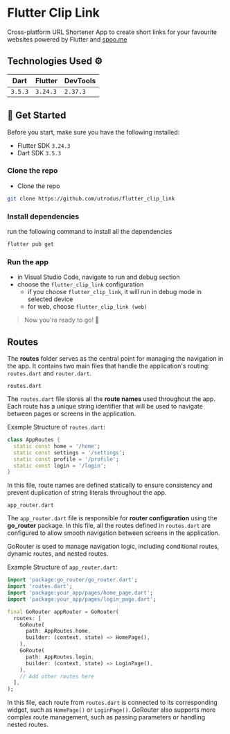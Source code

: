# Flutter Clip Link
Cross-platform URL Shortener App to create short links for your favourite websites powered by Flutter and [spoo.me](https://spoo.me/)


## Technologies Used ⚙

| Dart       | Flutter   | DevTools  |
| ---------- | --------- | --------- |
| `3.5.3` | `3.24.3` | `2.37.3`    |


## 🚀 Get Started 
Before you start, make sure you have the following installed:

- Flutter SDK `3.24.3`
- Dart SDK `3.5.3`

### Clone the repo
- Clone the repo
```bash
git clone https://github.com/utrodus/flutter_clip_link
```

### Install dependencies
run the following command to install all the dependencies
```bash
flutter pub get
```

### Run the app
- in Visual Studio Code, navigate to run and debug section
- choose the `flutter_clip_link` configuration
  - if you choose `flutter_clip_link`, it will run in debug mode in selected device
  - for web, choose `flutter_clip_link (web)`

> Now you're ready to go! 🚀

## Routes

The **routes** folder serves as the central point for managing the navigation in the app. It contains two main files that handle the application's routing: `routes.dart` and `router.dart`.

`routes.dart`

The `routes.dart` file stores all the **route names** used throughout the app. Each route has a unique string identifier that will be used to navigate between pages or screens in the application.

Example Structure of `routes.dart`:
```dart
class AppRoutes {
  static const home = '/home';
  static const settings = '/settings';
  static const profile = '/profile';
  static const login = '/login';
}
```
In this file, route names are defined statically to ensure consistency and prevent duplication of string literals throughout the app.


`app_router.dart`

The `app_router.dart` file is responsible for **router configuration** using the **go_router** package. In this file, all the routes defined in `routes.dart` are configured to allow smooth navigation between screens in the application.

GoRouter is used to manage navigation logic, including conditional routes, dynamic routes, and nested routes.

Example Structure of `app_router.dart`:
```dart
import 'package:go_router/go_router.dart';
import 'routes.dart';
import 'package:your_app/pages/home_page.dart';
import 'package:your_app/pages/login_page.dart';

final GoRouter appRouter = GoRouter(
  routes: [
    GoRoute(
      path: AppRoutes.home,
      builder: (context, state) => HomePage(),
    ),
    GoRoute(
      path: AppRoutes.login,
      builder: (context, state) => LoginPage(),
    ),
    // Add other routes here
  ],
);
```

In this file, each route from `routes.dart` is connected to its corresponding widget, such as `HomePage()` or `LoginPage()`. GoRouter also supports more complex route management, such as passing parameters or handling nested routes.

